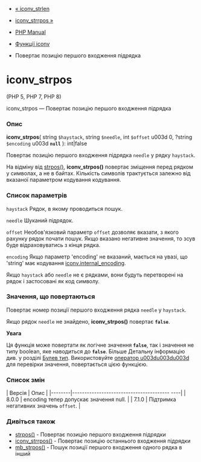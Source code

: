 - [« iconv_strlen](function.iconv-strlen.md)
- [iconv_strrpos »](function.iconv-strrpos.md)

- [PHP Manual](index.md)
- [Функції iconv](ref.iconv.md)
- Повертає позицію першого входження підрядка

# iconv_strpos

(PHP 5, PHP 7, PHP 8)

iconv_strpos — Повертає позицію першого входження підрядка

### Опис

**iconv_strpos**(
string `$haystack`,
string `$needle`,
int `$offset` u003d 0,
?string `$encoding` u003d **`null`**
): int\|false

Повертає позицію першого входження підрядка `needle` у рядку
`haystack`.

На відміну від [strpos()](function.strpos.md), **iconv_strpos()**
повертає зміщення перед рядком у символах, а не в байтах.
Кількість символів трактується залежно від вказаної параметром
кодування кодування.

### Список параметрів

`haystack`
Рядок, в якому проводиться пошук.

`needle`
Шуканий підрядок.

`offset`
Необов'язковий параметр `offset` дозволяє вказати, з якого рахунку
рядок почати пошук. Якщо вказано негативне значення, то
зсув буде відраховуватись з кінця рядка.

`encoding`
Якщо параметр 'encoding' не вказаний, мається на увазі, що 'string'
має кодування [iconv.internal_encoding](iconv.configuration.md).

Якщо `haystack` або `needle` не є рядками, вони будуть
перетворені на рядок і застосовані як код символу.

### Значення, що повертаються

Повертає номер позиції першого входження рядка `needle` у `haystack`.

Якщо рядок `needle` не знайдено, **iconv_strpos()** повертає
**`false`**.

**Увага**

Ця функція може повертати як логічне значення **`false`**, так і
значення не типу boolean, яке наводиться до **`false`**. Більше
Детальну інформацію див. у розділі [Булев
тип](language.types.boolean.md). Використовуйте [оператор
u003du003du003d](language.operators.comparison.md) для перевірки значення,
повертається цією функцією.

### Список змін

| Версія | Опис |
|--------|---------------------------------------- ----|
| 8.0.0 | encoding тепер допускає значення null. |
| 7.1.0 | Підтримка негативних значень `offset`. |

### Дивіться також

- [strpos()](function.strpos.md) - Повертає позицію першого
входження підрядки
- [iconv_strrpos()](function.iconv-strrpos.md) - Повертає позицію
останнього входження підрядки
- [mb_strpos()](function.mb-strpos.md) - Пошук позиції першого
входження одного рядка в інший
